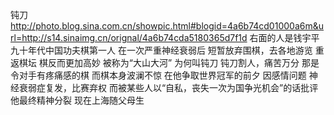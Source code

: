 钝刀
http://photo.blog.sina.com.cn/showpic.html#blogid=4a6b74cd01000a6m&url=http://s14.sinaimg.cn/orignal/4a6b74cda5180365d7f1d
右面的人是钱宇平
九十年代中国功夫棋第一人
在一次严重神经衰弱后
短暂放弃围棋，去各地游览
重返棋坛
棋反而更加高妙
被称为“大山大河”
为何叫钝刀
钝刀割人，痛苦万分
那是令对手有疼痛感的棋
而棋本身波澜不惊
在他争取世界冠军的前夕
因感情问题
神经衰弱症复发，比赛弃权
而被某些人以“自私，丧失一次为国争光机会”的话批评
他最终精神分裂
现在上海随父母生
 
 
